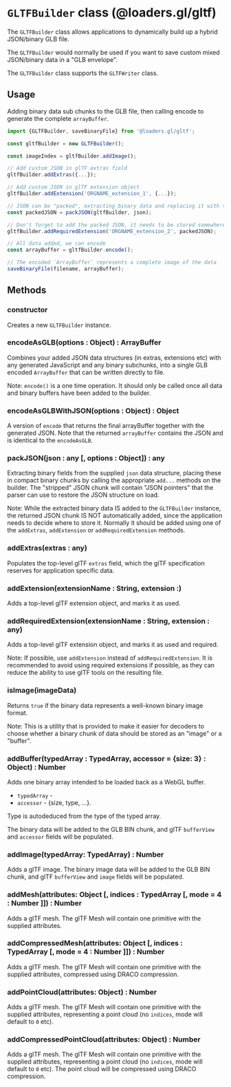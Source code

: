 # `GLTFBuilder` class (@loaders.gl/gltf)

The `GLTFBuilder` class allows applications to dynamically build up a hybrid JSON/binary GLB file.

The `GLTFBuilder` would normally be used if you want to save custom mixed JSON/binary data in a "GLB envelope".

The `GLTFBuilder` class supports the `GLTFWriter` class.


## Usage

Adding binary data sub chunks to the GLB file, then calling encode to generate the complete `arrayBuffer`.

```js
import {GLTFBuilder, saveBinaryFile} from '@loaders.gl/gltf';

const gltfBuilder = new GLTFBuilder();

const imageIndex = gltfBuilder.addImage();

// Add custom JSON in glTF extras field
gltfBuilder.addExtras({...});

// Add custom JSON in glTF extension object
gltfBuilder.addExtension('ORGNAME_extension_1', {...});

// JSON can be "packed", extracting binary data and replacing it with tokens.
const packedJSON = packJSON(gltfBuilder, json);

// Don't forget to add the packed JSON, it needs to be stored somewhere
gltfBuilder.addRequiredExtension('ORGNAME_extension_2', packedJSON);

// All data added, we can encode
const arrayBuffer = gltfBuilder.encode();

// The encoded `ArrayBuffer` represents a complete image of the data
saveBinaryFile(filename, arrayBuffer);
```


## Methods

### constructor

Creates a new `GLTFBuilder` instance.


### encodeAsGLB(options : Object) : ArrayBuffer

Combines your added JSON data structures (in extras, extensions etc) with any generated JavaScript and any binary subchunks, into a single GLB encoded `ArrayBuffer` that can be written directly to file.

Note: `encode()` is a one time operation. It should only be called once all data and binary buffers have been added to the builder.


### encodeAsGLBWithJSON(options : Object) : Object

A version of `encode` that returns the final arrayBuffer together with the generated JSON. Note that the returned `arrayBuffer` contains the JSON and is identical to the `encodeAsGLB`.


### packJSON(json : any [, options : Object]) : any

Extracting binary fields from the supplied `json` data structure, placing these in compact binary chunks by calling the appropriate `add...` methods on the builder. The "stripped" JSON chunk will contain "JSON pointers" that the parser can use to restore the JSON structure on load.

Note: While the extracted binary data IS added to the `GLTFBuilder` instance, the returned JSON chunk IS NOT automatically added, since the application needs to decide where to store it. Normally it should be added using one of the `addExtras`, `addExtension` or `addRequiredExtension` methods.


### addExtras(extras : any)

Populates the top-level glTF `extras` field, which the glTF specification reserves for application specific data.


### addExtension(extensionName : String, extension :)

Adds a top-level glTF extension object, and marks it as used.


### addRequiredExtension(extensionName : String, extension : any)

Adds a top-level glTF extension object, and marks it as used and required.

Note: If possible, use `addExtension` instead of `addRequiredExtension`. It is recommended to avoid using required extensions if possible, as they can reduce the ability to use glTF tools on the resulting file.


### isImage(imageData)

Returns `true` if the binary data represents a well-known binary image format.

Note: This is a utility that is provided to make it easier for decoders to choose whether a binary chunk of data should be stored as an "image" or a "buffer".


### addBuffer(typedArray : TypedArray, accessor = {size: 3} : Object) : Number

Adds one binary array intended to be loaded back as a WebGL buffer.

* `typedArray` -
* `accessor` - {size, type, ...}.

Type is autodeduced from the type of the typed array.

The binary data will be added to the GLB BIN chunk, and glTF `bufferView` and `accessor` fields will be populated.


### addImage(typedArray: TypedArray) : Number

Adds a glTF image. The binary image data will be added to the GLB BIN chunk, and glTF `bufferView` and `image` fields will be populated.


### addMesh(attributes: Object [, indices : TypedArray [, mode = 4 : Number ]]) : Number

Adds a glTF mesh. The glTF Mesh will contain one primitive with the supplied attributes.


### addCompressedMesh(attributes: Object [, indices : TypedArray [, mode = 4 : Number ]]) : Number

Adds a glTF mesh. The glTF Mesh will contain one primitive with the supplied attributes, compressed using DRACO compression.


### addPointCloud(attributes: Object) : Number

Adds a glTF mesh. The glTF Mesh will contain one primitive with the supplied attributes, representing a point cloud (no `indices`, mode will default to `0` etc).


### addCompressedPointCloud(attributes: Object) : Number

Adds a glTF mesh. The glTF Mesh will contain one primitive with the supplied attributes, representing a point cloud (no `indices`, mode will default to `0` etc). The point cloud will be compressed using DRACO compression.
